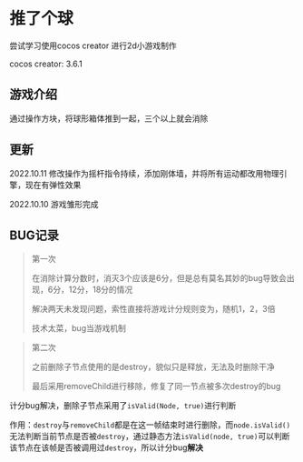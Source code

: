 # 推了个球

尝试学习使用cocos creator 进行2d小游戏制作

cocos creator: 3.6.1

## 游戏介绍

通过操作方块，将球形箱体推到一起，三个以上就会消除



## 更新

2022.10.11 修改操作为摇杆指令持续，添加刚体墙，并将所有运动都改用物理引擎，现在有弹性效果

2022.10.10 游戏雏形完成

## BUG记录

> 第一次
>
> 在消除计算分数时，消灭3个应该是6分，但是总有莫名其妙的bug导致会出现，6分，12分，18分的情况
>
> 解决两天未发现问题，索性直接将游戏计分规则变为，随机1，2，3倍
>
> 技术太菜，bug当游戏机制

> 第二次
>
> 之前删除子节点使用的是destroy，貌似只是释放，无法及时删除干净
>
> 最后采用removeChild进行移除，修复了同一节点被多次destroy的bug



计分bug解决，删除子节点采用了`isValid(Node, true)`进行判断

作用：`destroy`与`removeChild`都是在这一帧结束时进行删除，而`node.isValid()`无法判断当前节点是否被`destroy`，通过静态方法`isValid(node, true)`可以判断该节点在该帧是否被调用过`destroy`，所以计分bug**解决**
